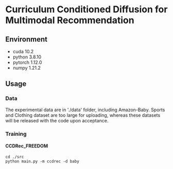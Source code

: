 # Curriculum Conditioned Diffusion for Multimodal Recommendation

## Environment

- cuda 10.2
- python 3.8.10
- pytorch 1.12.0
- numpy 1.21.2

## Usage

### Data

The experimental data are in './data' folder, including Amazon-Baby. Sports and Clothing dataset are too large for uploading, whereas these datasets will be released with the code upon acceptance.

### Training

#### CCDRec_FREEDOM

```
cd ./src
python main.py -m ccdrec -d baby
```
